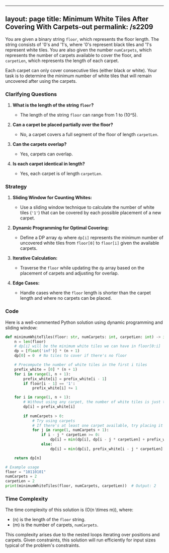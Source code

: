
---
layout: page
title:  Minimum White Tiles After Covering With Carpets-out
permalink: /s2209
---

You are given a binary string `floor`, which represents the floor length. The string consists of '0's and '1's, where '0's represent black tiles and '1's represent white tiles. You are also given the number `numCarpets`, which represents the number of carpets available to cover the floor, and `carpetLen`, which represents the length of each carpet. 

Each carpet can only cover consecutive tiles (either black or white). Your task is to determine the minimum number of white tiles that will remain uncovered after using the carpets.

### Clarifying Questions

1. **What is the length of the string `floor`?**
   - The length of the string `floor` can range from 1 to \(10^5\).

2. **Can a carpet be placed partially over the floor?**
   - No, a carpet covers a full segment of the floor of length `carpetLen`.

3. **Can the carpets overlap?**
   - Yes, carpets can overlap.

4. **Is each carpet identical in length?**
   - Yes, each carpet is of length `carpetLen`.

### Strategy

1. **Sliding Window for Counting Whites:**
   - Use a sliding window technique to calculate the number of white tiles (`'1'`) that can be covered by each possible placement of a new carpet.

2. **Dynamic Programming for Optimal Covering:**
   - Define a DP array `dp` where `dp[i]` represents the minimum number of uncovered white tiles from `floor[0]` to `floor[i]` given the available carpets.

3. **Iterative Calculation:**
   - Traverse the `floor` while updating the `dp` array based on the placement of carpets and adjusting for overlap.

4. **Edge Cases:**
   - Handle cases where the `floor` length is shorter than the carpet length and where no carpets can be placed.

### Code

Here is a well-commented Python solution using dynamic programming and sliding window:

```python
def minimumWhiteTiles(floor: str, numCarpets: int, carpetLen: int) -> int:
    n = len(floor)
    # dp[i] will be the minimum white tiles we can have in floor[0:i]
    dp = [float('inf')] * (n + 1) 
    dp[0] = 0  # No tiles to cover if there's no floor

    # Precompute the number of white tiles in the first i tiles
    prefix_white = [0] * (n + 1)
    for i in range(1, n + 1):
        prefix_white[i] = prefix_white[i - 1]
        if floor[i - 1] == '1':
            prefix_white[i] += 1

    for i in range(1, n + 1):
        # Without using any carpet, the number of white tiles is just the sum from 0 to i-1
        dp[i] = prefix_white[i]
        
        if numCarpets > 0:
            # Try using carpets
            # If there's at least one carpet available, try placing it optimally
            for j in range(1, numCarpets + 1):
                if i - j * carpetLen >= 0:
                    dp[i] = min(dp[i], dp[i - j * carpetLen] + prefix_white[i] - prefix_white[i - j * carpetLen])
                else:
                    dp[i] = min(dp[i], prefix_white[i - j * carpetLen] - prefix_white[0])

    return dp[n]

# Example usage
floor = "10110101"
numCarpets = 2
carpetLen = 2
print(minimumWhiteTiles(floor, numCarpets, carpetLen))  # Output: 2
```

### Time Complexity

The time complexity of this solution is \(O(n \times m)\), where:
- \(n\) is the length of the `floor` string.
- \(m\) is the number of carpets, `numCarpets`.

This complexity arises due to the nested loops iterating over positions and carpets. Given constraints, this solution will run efficiently for input sizes typical of the problem's constraints.